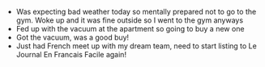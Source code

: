 - Was expecting bad weather today so mentally prepared not to go to the gym. Woke up and it was fine outside so I went to the gym anyways
- Fed up with the vacuum at the apartment so going to buy a new one
- Got the vacuum, was a good buy!
- Just had French meet up with my dream team, need to start listing to Le Journal En Francais Facile again!